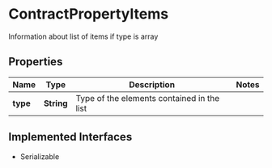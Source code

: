 

# ContractPropertyItems

Information about list of items if type is array

## Properties

Name | Type | Description | Notes
------------ | ------------- | ------------- | -------------
**type** | **String** | Type of the elements contained in the list | 


## Implemented Interfaces

* Serializable



